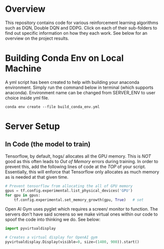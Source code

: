 # Overview
This repository contains code for various reinforcement learning algorithms such as DQN, Double DQN and DDPG. Click on each of their sub-folders to find out specific information on how they each work. See below for an overview on the project results.


# Building Conda Env on Local Machine
A yml script has been created to help with building your anaconda environment. Simply run the command below in terminal (which supports anaconda). Environment name can be changed from SERVER_ENV to user choice inside yml file.
```shell
conda env create --file build_conda_env.yml
```

# Server Setup

## In Code (the model to train)
Tensorflow, by default, hogs/ allocates all the GPU memory. This is *NOT* good as this often leads to *Out of Memory* errors during training. In order to prevent this, add the following lines of code at the *TOP* of your script. Essentially, this will enforce that Tensorflow only allocates as much memory as is needed at that given time.
```python
# Prevent tensorflow from allocating the all of GPU memory
gpus = tf.config.experimental.list_physical_devices('GPU')
for gpu in gpus:
    tf.config.experimental.set_memory_growth(gpu, True)   # set 
```

Open AI Gym uses pyglet which requires a screen/ monitor to function. The servers don't have said screens so we make virtual ones within our code to spoof the code into thinking we do. See below:
```python
import pyvirtualdisplay

# Creates a virtual display for OpenAI gym
pyvirtualdisplay.Display(visible=0, size=(1400, 900)).start()
```
